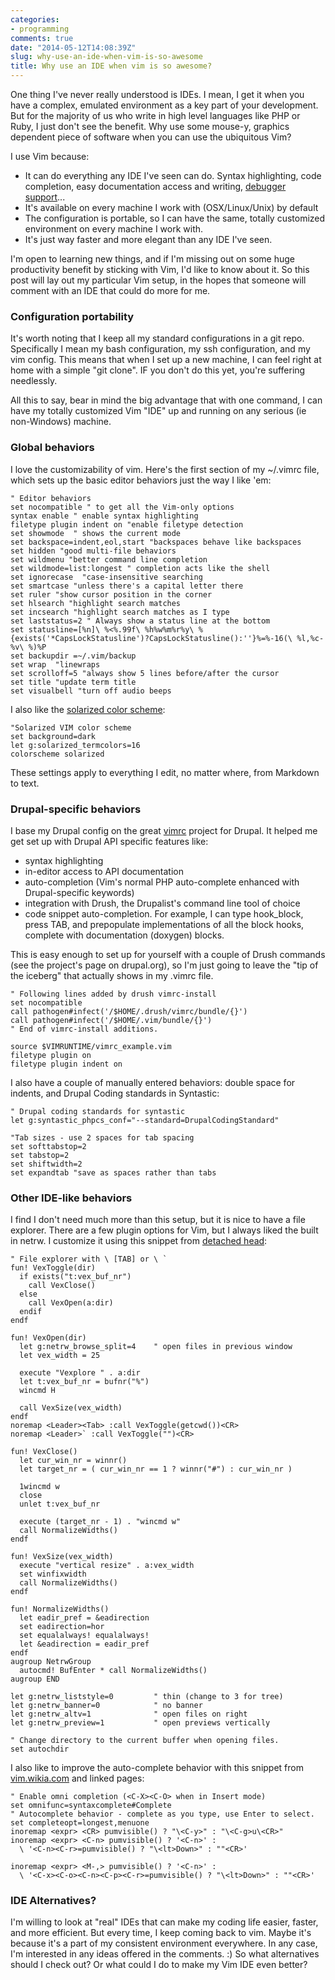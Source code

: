 ```yaml
---
categories:
- programming
comments: true
date: "2014-05-12T14:08:39Z"
slug: why-use-an-ide-when-vim-is-so-awesome
title: Why use an IDE when vim is so awesome?
---
```

One thing I've never really understood is IDEs. I mean, I get it when you have a complex, emulated environment as a key part of your development. But for the majority of us who write in high level languages like PHP or Ruby, I just don't see the benefit. Why use some mouse-y, graphics dependent piece of software when you can use the ubiquitous Vim?

I use Vim because:

* It can do everything any IDE I've seen can do. Syntax highlighting, code completion, easy documentation access and writing, [debugger support](http://www.vim.org/scripts/script.php?script_id=2508)...
* It's available on every machine I work with (OSX/Linux/Unix) by default
* The configuration is portable, so I can have the same, totally customized environment on every machine I work with.
* It's just way faster and more elegant than any IDE I've seen.

I'm open to learning new things, and if I'm missing out on some huge productivity benefit by sticking with Vim, I'd like to know about it. So this post will lay out my particular Vim setup, in the hopes that someone will comment with an IDE that could do more for me.

### Configuration portability

It's worth noting that I keep all my standard configurations in a git repo. Specifically I mean my bash configuration, my ssh configuration, and my vim config. This means that when I set up a new machine, I can feel right at home with a simple "git clone". IF you don't do this yet, you're suffering needlessly.

All this to say, bear in mind the big advantage that with one command, I can have my totally customized Vim "IDE" up and running on any serious (ie non-Windows) machine.

### Global behaviors

I love the customizability of vim. Here's the first section of my ~/.vimrc file, which sets up the basic editor behaviors just the way I like 'em:

``` vim ~/.vimrc
" Editor behaviors
set nocompatible " to get all the Vim-only options
syntax enable " enable syntax highlighting
filetype plugin indent on "enable filetype detection
set showmode  " shows the current mode
set backspace=indent,eol,start "backspaces behave like backspaces
set hidden "good multi-file behaviors
set wildmenu "better command line completion
set wildmode=list:longest " completion acts like the shell
set ignorecase  "case-insensitive searching
set smartcase "unless there's a capital letter there
set ruler "show cursor position in the corner
set hlsearch "highlight search matches
set incsearch "highlight search matches as I type
set laststatus=2 " Always show a status line at the bottom
set statusline=[%n]\ %<%.99f\ %h%w%m%r%y\ %{exists('*CapsLockStatusline')?CapsLockStatusline():''}%=%-16(\ %l,%c-%v\ %)%P
set backupdir =~/.vim/backup
set wrap  "linewraps
set scrolloff=5 "always show 5 lines before/after the cursor
set title "update term title
set visualbell "turn off audio beeps

```

I also like the [solarized color scheme](http://ethanschoonover.com/solarized):

``` vim ~/.vimrc
"Solarized VIM color scheme
set background=dark
let g:solarized_termcolors=16
colorscheme solarized
```

These settings apply to everything I edit, no matter where, from Markdown to text.

### Drupal-specific behaviors

I base my Drupal config on the great [vimrc](https://drupal.org/projects/vimrc) project for Drupal. It helped me get set up with Drupal API specific features like:

* syntax highlighting
* in-editor access to API documentation
* auto-completion (Vim's normal PHP auto-complete enhanced with Drupal-specific keywords)
* integration with Drush, the Drupalist's command line tool of choice
* code snippet auto-completion. For example, I can type hook_block, press TAB, and prepopulate implementations of all the block hooks, complete with documentation (doxygen) blocks.

This is easy enough to set up for yourself with a couple of Drush commands (see the project's page on drupal.org), so I'm just going to leave the "tip of the iceberg" that actually shows in my .vimrc file.

``` vim ~/.vimrc
" Following lines added by drush vimrc-install
set nocompatible
call pathogen#infect('/$HOME/.drush/vimrc/bundle/{}')
call pathogen#infect('/$HOME/.vim/bundle/{}')
" End of vimrc-install additions.

source $VIMRUNTIME/vimrc_example.vim
filetype plugin on
filetype plugin indent on
```

I also have a couple of manually entered behaviors: double space for indents, and Drupal Coding standards in Syntastic:

``` vim ~/.vimrc
" Drupal coding standards for syntastic
let g:syntastic_phpcs_conf="--standard=DrupalCodingStandard"

"Tab sizes - use 2 spaces for tab spacing
set softtabstop=2
set tabstop=2
set shiftwidth=2
set expandtab "save as spaces rather than tabs
```

### Other IDE-like behaviors

I find I don't need much more than this setup, but it is nice to have a file explorer. There are a few plugin options for Vim, but I always liked the built in netrw. I customize it using this snippet from [detached head](http://ivanbrennan.github.io/blog/2014/01/16/rigging-vims-netrw/):

``` vim ~/.vimrc
" File explorer with \ [TAB] or \ `
fun! VexToggle(dir)
  if exists("t:vex_buf_nr")
    call VexClose()
  else
    call VexOpen(a:dir)
  endif
endf

fun! VexOpen(dir)
  let g:netrw_browse_split=4    " open files in previous window
  let vex_width = 25

  execute "Vexplore " . a:dir
  let t:vex_buf_nr = bufnr("%")
  wincmd H

  call VexSize(vex_width)
endf
noremap <Leader><Tab> :call VexToggle(getcwd())<CR>
noremap <Leader>` :call VexToggle("")<CR>

fun! VexClose()
  let cur_win_nr = winnr()
  let target_nr = ( cur_win_nr == 1 ? winnr("#") : cur_win_nr )

  1wincmd w
  close
  unlet t:vex_buf_nr

  execute (target_nr - 1) . "wincmd w"
  call NormalizeWidths()
endf

fun! VexSize(vex_width)
  execute "vertical resize" . a:vex_width
  set winfixwidth
  call NormalizeWidths()
endf

fun! NormalizeWidths()
  let eadir_pref = &eadirection
  set eadirection=hor
  set equalalways! equalalways!
  let &eadirection = eadir_pref
endf
augroup NetrwGroup
  autocmd! BufEnter * call NormalizeWidths()
augroup END

let g:netrw_liststyle=0         " thin (change to 3 for tree)
let g:netrw_banner=0            " no banner
let g:netrw_altv=1              " open files on right
let g:netrw_preview=1           " open previews vertically

" Change directory to the current buffer when opening files.
set autochdir

```

I also like to improve the auto-complete behavior with this snippet from [vim.wikia.com](http://vim.wikia.com/wiki/Omni_completion) and linked pages:

``` vim ~/.vimrc
" Enable omni completion (<C-X><C-O> when in Insert mode)
set omnifunc=syntaxcomplete#Complete
" Autocomplete behavior - complete as you type, use Enter to select.
set completeopt=longest,menuone
inoremap <expr> <CR> pumvisible() ? "\<C-y>" : "\<C-g>u\<CR>"
inoremap <expr> <C-n> pumvisible() ? '<C-n>' :
  \ '<C-n><C-r>=pumvisible() ? "\<lt>Down>" : ""<CR>'

inoremap <expr> <M-,> pumvisible() ? '<C-n>' :
  \ '<C-x><C-o><C-n><C-p><C-r>=pumvisible() ? "\<lt>Down>" : ""<CR>'
```

### IDE Alternatives?

I'm willing to look at "real" IDEs that can make my coding life easier, faster, and more efficient. But every time, I keep coming back to vim. Maybe it's because it's a part of my consistent environment everywhere. In any case, I'm interested in any ideas offered in the comments. :) So what alternatives should I check out? Or what could I do to make my Vim IDE even better?
